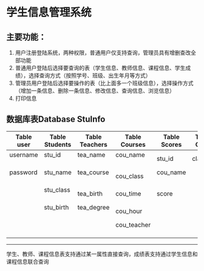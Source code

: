# 学生信息管理系统
## 主要功能：
1. 用户注册登陆系统，两种权限，普通用户仅支持查询，管理员具有增删查改全部功能
2. 普通用户登陆后选择要查询的表（学生信息、教师信息、课程信息、学生成绩），选择查询方式（按照学号、班级、出生年月等方式）
3. 管理员用户登陆后选择要操作的表（比上面多一个班级信息），选择操作方式（增加一条信息、删除一条信息、修改信息、查询信息、浏览信息）
4. 打印信息

## 数据库表Database StuInfo
| Table user | Table Students | Table Teachers | Table Courses | Table Scores | Tbale Class |  
| ---------- | -------------- | -------------- | ------------- | ------------ | ------------|  
| username   | stu_id         | tea_name       | cou_name      | stu_id       | class_id    |  
| password   | stu_name       | tea_course     | cou_class     | cou_name     |             |  
|            | stu_class      | tea_birth      | cou_time      | score        |             |  
|            | stu_birth      | tea_degree     | cou_hour      |              |             |  
|            |                |                | cou_teacher   |              |             |  


--- 
学生、教师、课程信息表支持通过某一属性直接查询，成绩表支持通过学生信息和课程信息联合查询
